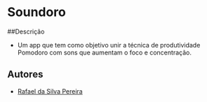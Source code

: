 # Soundoro

##Descrição

- Um app que tem como objetivo unir a técnica de produtividade Pomodoro com sons que aumentam o foco e concentração.

## Autores

- [Rafael da Silva Pereira](mailto:rafael.pereira.sjbv@gmail.com)